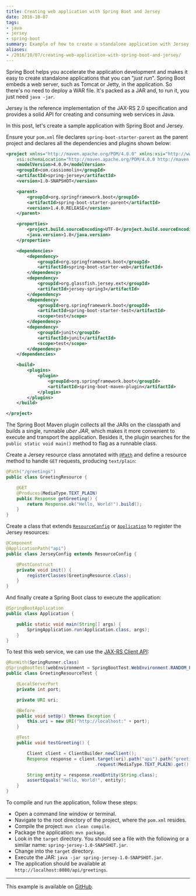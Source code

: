 ```yaml
---
title: Creating web application with Spring Boot and Jersey
date: 2016-10-07
tags:
- java
- jersey
- spring-boot
summary: Example of how to create a standalone application with Jersey with Spring Boot.
aliases:
- /2016/10/07/creating-web-application-with-spring-boot-and-jersey/
---
```


Spring Boot helps you accelerate the application development and makes it easy to create standalone applications that you can "_just run_". Spring Boot embeds a web server, such as Tomcat or Jetty, in the application. So there's no need to deploy a WAR file. It's packed as a JAR and, to run it, you just need `java -jar`.

Jersey is the reference implementation of the JAX-RS 2.0 specification and provides a solid API for creating and consuming web services in Java.

In this post, let's create a sample application with Spring Boot and Jersey.

Ensure your `pom.xml` file declares `spring-boot-starter-parent` as the parent project and declares all the dependencies and plugins shown below:

```xml
<project xmlns="http://maven.apache.org/POM/4.0.0" xmlns:xsi="http://www.w3.org/2001/XMLSchema-instance"
    xsi:schemaLocation="http://maven.apache.org/POM/4.0.0 http://maven.apache.org/xsd/maven-4.0.0.xsd">
    <modelVersion>4.0.0</modelVersion>
    <groupId>com.cassiomolin</groupId>
    <artifactId>spring-jersey</artifactId>
    <version>1.0-SNAPSHOT</version>

    <parent>
        <groupId>org.springframework.boot</groupId>
        <artifactId>spring-boot-starter-parent</artifactId>
        <version>1.4.0.RELEASE</version>
    </parent>

    <properties>
        <project.build.sourceEncoding>UTF-8</project.build.sourceEncoding>
        <java.version>1.8</java.version>
    </properties>

    <dependencies>
        <dependency>
            <groupId>org.springframework.boot</groupId>
            <artifactId>spring-boot-starter-web</artifactId>
        </dependency>
        <dependency>
            <groupId>org.glassfish.jersey.ext</groupId>
            <artifactId>jersey-spring3</artifactId>
        </dependency>
        <dependency>
            <groupId>org.springframework.boot</groupId>
            <artifactId>spring-boot-starter-test</artifactId>
            <scope>test</scope>
        </dependency>
        <dependency>
            <groupId>junit</groupId>
            <artifactId>junit</artifactId>
            <scope>test</scope>
        </dependency>
    </dependencies>

    <build>
        <plugins>
            <plugin>
                <groupId>org.springframework.boot</groupId>
                <artifactId>spring-boot-maven-plugin</artifactId>
            </plugin>
        </plugins>
    </build>

</project>
```

The Spring Boot Maven plugin collects all the JARs on the classpath and builds a single, runnable _uber JAR_, which makes it more convenient to execute and transport the application. Besides it, the plugin searches for the `public static void main()` method to flag as a runnable class.

Create a Jersey resource class annotated with [`@Path`][4] and define a resource method to handle `GET` requests, producing `text/plain`:

```java
@Path("/greetings")
public class GreetingResource {

    @GET
    @Produces(MediaType.TEXT_PLAIN)
    public Response getGreeting() {
        return Response.ok("Hello, World!").build();
    }
}
```

Create a class that extends [`ResourceConfig`][2] or [`Application`][3] to register the Jersey resources:

```java
@Component
@ApplicationPath("api")
public class JerseyConfig extends ResourceConfig {

    @PostConstruct
    private void init() {
        registerClasses(GreetingResource.class);
    }
}
```

And finally create a Spring Boot class to execute the application:

```java
@SpringBootApplication
public class Application {

    public static void main(String[] args) {
        SpringApplication.run(Application.class, args);
    }
}
```

To test this web service, we can use the [JAX-RS Client API][5]:

```java
@RunWith(SpringRunner.class)
@SpringBootTest(webEnvironment = SpringBootTest.WebEnvironment.RANDOM_PORT)
public class GreetingResourceTest {

    @LocalServerPort
    private int port;

    private URI uri;

    @Before
    public void setUp() throws Exception {
        this.uri = new URI("http://localhost:" + port);
    }

    @Test
    public void testGreeting() {

        Client client = ClientBuilder.newClient();
        Response response = client.target(uri).path("api").path("greetings")
                                  .request(MediaType.TEXT_PLAIN).get();

        String entity = response.readEntity(String.class);
        assertEquals("Hello, World!", entity);
    }
}
```

To compile and run the application, follow these steps:

- Open a command line window or terminal.
- Navigate to the root directory of the project, where the `pom.xml` resides.
- Compile the project: `mvn clean compile`.
- Package the application: `mvn package`.
- Look in the `target` directory. You should see a file with the following or a similar name: `spring-jersey-1.0-SNAPSHOT.jar`.
- Change into the `target` directory.
- Execute the JAR: `java -jar spring-jersey-1.0-SNAPSHOT.jar`.
- The application should be available at `http://localhost:8080/api/greetings`.

---

This example is available on [GitHub][1].

[1]: https://github.com/cassiomolin/jersey-springboot
[2]: https://jersey.java.net/apidocs/2.23/jersey/org/glassfish/jersey/server/ResourceConfig.html
[3]: https://jersey.java.net/apidocs/2.23/jersey/javax/ws/rs/core/Application.html
[4]: https://jersey.java.net/apidocs/2.23/jersey/javax/ws/rs/Path.html
[5]: https://jersey.java.net/apidocs/2.23/jersey/javax/ws/rs/client/package-summary.html
